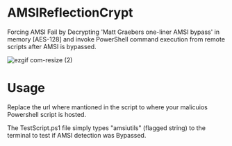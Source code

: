 # AMSIReflectionCrypt
Forcing AMSI Fail by Decrypting 'Matt Graebers one-liner AMSI bypass' in memory [AES-128]
and invoke PowerShell command execution from remote scripts after AMSI is bypassed.


![ezgif com-resize (2)](https://user-images.githubusercontent.com/91469978/229790638-09003b42-08cd-4a4f-9a43-db74ee5ff4e9.gif)

# Usage
Replace the url where mantioned in the script to where your malicuios Powershell script is hosted.

The TestScript.ps1 file simply types "amsiutils" (flagged string) to the terminal to test if AMSI detection was Bypassed.
